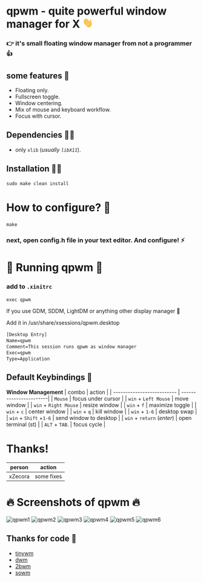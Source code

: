 # qpwm - quite powerful window manager for X <img src="https://github.com/0xMrNight/0xMrNight/blob/main/assets/wave.gif?raw=true" width="28px">
### 👉 it's small floating window manager from not a programmer 👍
## some features 💪
- Floating only.
- Fullscreen toggle.
- Window centering.
- Mix of mouse and keyboard workflow.
- Focus with cursor.
## Dependencies 🧑‍💻
- only `xlib` (*usually `libX11`*).
## Installation 🕵️‍♂️
```fish
sudo make clean install
```
# How to configure? :tipping_hand_person:
```fish
make
```
### next, open config.h file in your text editor. And configure! :zap:

# :rocket: Running qpwm :rocket:
### add to `.xinitrc`
```fish
exec qpwm
```
If you use GDM, SDDM, LightDM оr anything other display manager 👤

Add it in /usr/share/xsessions/qpwm.desktop 
```desktop
[Desktop Entry]
Name=qpwm
Comment=This session runs qpwm as window manager 
Exec=qpwm
Type=Application
```
## Default Keybindings :space_invader:
**Window Management**
| combo                      | action                 |
| -------------------------- | -----------------------|
| `Mouse`                    | focus under cursor     |
| `win` + `Left Mouse`       | move window            |
| `win` + `Right Mouse`      | resize window          |
| `win` + `f`                | maximize toggle        |
| `win` + `c`                | center window          |
| `win` + `q`                | kill window            |
| `win` + `1-6`              | desktop swap           |
| `win` + `Shift` +`1-6`     | send window to desktop |
| `win` + `return` (*enter*) | open terminal (st)     |
| `ALT` + `TAB`.             | focus cycle            |
# Thanks!
| person          | action           |
| --------------- | -----------------|
| xZecora         | some fixes       |

# :fire: Screenshots of qpwm :fire:
![qpwm1](https://cdn.discordapp.com/attachments/955362477137362954/957063386154295346/2022-03-26_02-12.png?raw=true)
![qpwm2](https://cdn.discordapp.com/attachments/955362477137362954/957119114235764746/2022-03-26_06-20.png?raw=true)
![qpwm3](https://cdn.discordapp.com/attachments/955362477137362954/955533886132215878/2022-03-21_21-30.png?raw=true)
![qpwm4](https://cdn.discordapp.com/attachments/955362477137362954/955543502110990476/2022-03-21_22-08_1.png?raw=true)
![qpwm5](https://cdn.discordapp.com/attachments/955362477137362954/955544733470580776/2022-03-21_22-13.png?raw=true)
![qpwm6](https://media.discordapp.net/attachments/955362477137362954/955362504656187392/5CqwsnNUOos.jpg?raw=true)
## Thanks for code :speech_balloon:
- [tinywm](http://incise.org/tinywm.html)
- [dwm](https://dwm.suckless.org)
- [2bwm](https://github.com/venam/2bwm)
- [sowm](https://github.com/dylanaraps/sowm)
